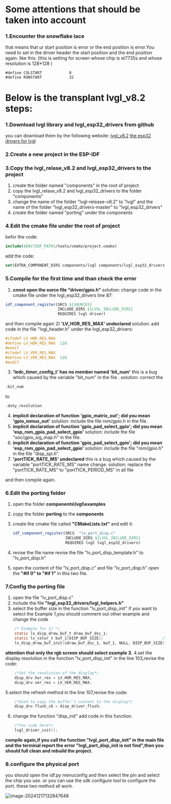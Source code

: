 # Some attentions that should be taken into account

### 1.Encounter the snowflake lace

that means that ur start position is error or the end position is error.You need to set in the driver header the start position and the end position again.
like this:
(this is setting for screen whose chip is st7735s and whose resolution is 128*128 )

```
#define COLSTART            0
#define ROWSTART            32
```

# Below is the transplant lvgl_v8.2 steps:
### 1.Download lvgl library and lvgl_esp32_drivers from github
you can download them by the following website:
[lvgl_v8.2](https://github.com/lvgl/lvgl/tree/release/v8.2)
[the esp32 drivers for lvgl](https://github.com/lvgl/lvgl_esp32_drivers)
### 2.Create a new project in the ESP-IDF
### 3.Copy the lvgl_relase_v8.2 and lvgl_esp32_drivers to the project
1) create the folder named "components" in the root of project
2) copy the lvgl_relase_v8.2 and lvgl_esp32_drivers to the folder "components"
3) change the name of the folder "lvgl-release-v8.2" to "lvgl" and the name of the folder "lvgl_esp32_drivers-master" to "lvgl_esp32_drivers"
4) create the folder named "porting" under the components
### 4.Edit the cmake file under the root of project
befor the  code:
```cmake
include($ENV{IDF_PATH}/tools/cmake/project.cmake)
```
add the code:
```cmake
set(EXTRA_COMPONENT_DIRS components/lvgl components/lvgl_esp32_drivers components/porting)
```
### 5.Compile for the first time and than check the error
1) **cnnot open the sorce file "driver/gpio.h"**
solution: change code in the cmake file under the lvgl_esp32_drivers line 87:
```cmake
idf_component_register(SRCS ${SOURCES}
                       INCLUDE_DIRS ${LVGL_INCLUDE_DIRS}
                       REQUIRES lvgl driver)
```
and then compile again
2) **'LV_HOR_RES_MAX' undeclared**
solution: add code in the file "lvgl_header.h" under the lvgl_esp32_drivers:
```c
#ifndef LV_HOR_RES_MAX
#define LV_HOR_RES_MAX  128
#endif
#ifndef LV_VER_RES_MAX
#define LV_VER_RES_MAX  128
#endif
```
3) **'ledc_timer_config_t' has no member named 'bit_num'**
this is a bug which caused by the variable "bit_num" in the file .
solution: correct the 
```c
.bit_num
```
to 
```c
.duty_resolution
```
4) **implicit declaration of function 'gpio_matrix_out'; did you mean 'gpio_iomux_out'** 
solution: include the file rom/gpio.h in the file.
5) **implicit declaration of function 'gpio_pad_select_gpio'; did you mean 'esp_rom_gpio_pad_select_gpio'**
solution: include the file "soc/gpio_sig_map.h" in the file.
6) **implicit declaration of function 'gpio_pad_select_gpio'; did you mean 'esp_rom_gpio_pad_select_gpio'**
solution: include the file "rom/gpio.h" in the file "disp_spi.h".
7) **'portTICK_RATE_MS' undeclared**
this is a bug which caused by the variable "portTICK_RATE_MS" name change.
solution: replace the "portTICK_RATE_MS" to "portTICK_PERIOD_MS" in all file 

and then compile again.
### 6.Edit the porting folder
1. open the folder **components\lvgl\examples** 

2. copy the folder **porting** to the **components**

3. create the cmake file called **"CMakeLists.txt"** and edit it:

   ```cmake
   idf_component_register(SRCS  "lv_port_disp.c"
                          INCLUDE_DIRS ${LVGL_INCLUDE_DIRS}
                          REQUIRES lvgl lvgl_esp32_drivers)
   
   ```
4. revise the file name revise the file "lv_port_disp_template.h" to "lv_port_disp.h"
5. open the content of file "lv_port_disp.c" and file "lv_port_disp.h"
open the **"#if 0" to "#if 1"** in this two file.
### 7.Config the porting file
1. open the file "lv_port_disp.c" 
2. include the file **"lvgl_esp32_drivers/lvgl_helpers.h"**
3. select the buffer size in the function "lv_port_disp_init"
    if you want to select the Example 1,you should comment out other example and change the code 
```c
    /* Example for 1) */
    static lv_disp_draw_buf_t draw_buf_dsc_1;
    static lv_color_t buf_1[DISP_BUF_SIZE];                          /*A buffer for 10 rows*/
    lv_disp_draw_buf_init(&draw_buf_dsc_1, buf_1, NULL, DISP_BUF_SIZE);   /*Initialize the display buffer*/
```
**attention that only the rgb screen should select example 3.**
4.set the display resolution in the function "lv_port_disp_init"
in the line 103,revise the code:
```c
    /*Set the resolution of the display*/
    disp_drv.hor_res = LV_HOR_RES_MAX;
    disp_drv.ver_res = LV_VER_RES_MAX;
```
5.select the refresh method
in the line 107,revise the code:
```c
    /*Used to copy the buffer's content to the display*/
    disp_drv.flush_cb = disp_driver_flush;
```
6. change the function "disp_init"
add code in this function:
```c
    /*You code here*/
    lvgl_driver_init();
```

**compile again,if you call the function "lvgl_port_disp_init" in the main file and the terminal report the error "lvgl_port_disp_init is not find",then you should full clean and rebuild the project.**
### 8.configure the physical port
you should open the idf.py menuconfig and then select the pin and select the chip you use.
or you can use the sdk configure tool to configure the port.
these two method all work.

![image-20241217132847648](C:\Users\LiYou\AppData\Roaming\Typora\typora-user-images\image-20241217132847648.png)







